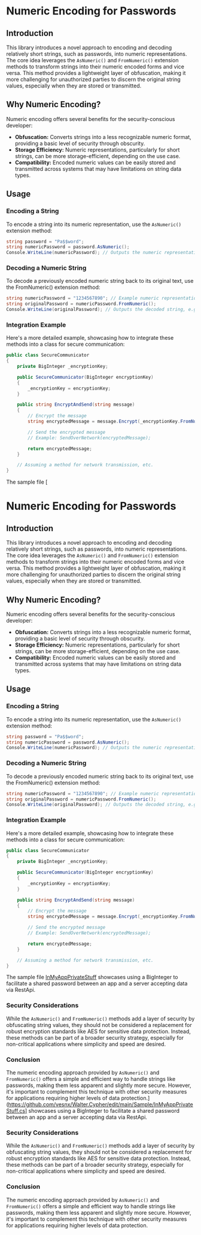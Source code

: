 

# Numeric Encoding for Passwords

## Introduction

This library introduces a novel approach to encoding and decoding relatively short strings, such as passwords, into numeric representations. The core idea leverages the `AsNumeric()` and `FromNumeric()` extension methods to transform strings into their numeric encoded forms and vice versa. This method provides a lightweight layer of obfuscation, making it more challenging for unauthorized parties to discern the original string values, especially when they are stored or transmitted.

## Why Numeric Encoding?

Numeric encoding offers several benefits for the security-conscious developer:

- **Obfuscation:** Converts strings into a less recognizable numeric format, providing a basic level of security through obscurity.
- **Storage Efficiency:** Numeric representations, particularly for short strings, can be more storage-efficient, depending on the use case.
- **Compatibility:** Encoded numeric values can be easily stored and transmitted across systems that may have limitations on string data types.

## Usage

### Encoding a String

To encode a string into its numeric representation, use the `AsNumeric()` extension method:

```csharp
string password = "Pa$$word";
string numericPassword = password.AsNumeric();
Console.WriteLine(numericPassword); // Outputs the numeric representation of "Pa$$word"
```

### Decoding a Numeric String
To decode a previously encoded numeric string back to its original text, use the FromNumeric() extension method:

```csharp
string numericPassword = "1234567890"; // Example numeric representation
string originalPassword = numericPassword.FromNumeric();
Console.WriteLine(originalPassword); // Outputs the decoded string, e.g., "Pa$$word"
```

### Integration Example

Here's a more detailed example, showcasing how to integrate these methods into a class for secure communication:
```csharp
public class SecureCommunicator
{
    private BigInteger _encryptionKey;

    public SecureCommunicator(BigInteger encryptionKey)
    {
        _encryptionKey = encryptionKey;
    }

    public string EncryptAndSend(string message)
    {
        // Encrypt the message
        string encryptedMessage = message.Encrypt(_encryptionKey.FromNumeric());

        // Send the encrypted message
        // Example: SendOverNetwork(encryptedMessage);

        return encryptedMessage;
    }

    // Assuming a method for network transmission, etc.
}
```
The sample file [
# Numeric Encoding for Passwords

## Introduction

This library introduces a novel approach to encoding and decoding relatively short strings, such as passwords, into numeric representations. The core idea leverages the `AsNumeric()` and `FromNumeric()` extension methods to transform strings into their numeric encoded forms and vice versa. This method provides a lightweight layer of obfuscation, making it more challenging for unauthorized parties to discern the original string values, especially when they are stored or transmitted.

## Why Numeric Encoding?

Numeric encoding offers several benefits for the security-conscious developer:

- **Obfuscation:** Converts strings into a less recognizable numeric format, providing a basic level of security through obscurity.
- **Storage Efficiency:** Numeric representations, particularly for short strings, can be more storage-efficient, depending on the use case.
- **Compatibility:** Encoded numeric values can be easily stored and transmitted across systems that may have limitations on string data types.

## Usage

### Encoding a String

To encode a string into its numeric representation, use the `AsNumeric()` extension method:

```csharp
string password = "Pa$$word";
string numericPassword = password.AsNumeric();
Console.WriteLine(numericPassword); // Outputs the numeric representation of "Pa$$word"
```

### Decoding a Numeric String
To decode a previously encoded numeric string back to its original text, use the FromNumeric() extension method:

```csharp
string numericPassword = "1234567890"; // Example numeric representation
string originalPassword = numericPassword.FromNumeric();
Console.WriteLine(originalPassword); // Outputs the decoded string, e.g., "Pa$$word"
```

### Integration Example

Here's a more detailed example, showcasing how to integrate these methods into a class for secure communication:
```csharp
public class SecureCommunicator
{
    private BigInteger _encryptionKey;

    public SecureCommunicator(BigInteger encryptionKey)
    {
        _encryptionKey = encryptionKey;
    }

    public string EncryptAndSend(string message)
    {
        // Encrypt the message
        string encryptedMessage = message.Encrypt(_encryptionKey.FromNumeric());

        // Send the encrypted message
        // Example: SendOverNetwork(encryptedMessage);

        return encryptedMessage;
    }

    // Assuming a method for network transmission, etc.
}
```
The sample file [InMyAppPrivateStuff](https://github.com/vesnx/Walter.Cypher/edit/main/Sample/InMyAppPrivateStuff.cs) showcases using a BigInteger to facilitate a shared password between an app and a server accepting data via RestApi.  

### Security Considerations
While the `AsNumeric()` and `FromNumeric()` methods add a layer of security by obfuscating string values, they should not be considered a replacement for robust encryption standards like AES for sensitive data protection. Instead, these methods can be part of a broader security strategy, especially for non-critical applications where simplicity and speed are desired.

### Conclusion
The numeric encoding approach provided by `AsNumeric()` and `FromNumeric()` offers a simple and efficient way to handle strings like passwords, making them less apparent and slightly more secure. However, it's important to complement this technique with other security measures for applications requiring higher levels of data protection.](https://github.com/vesnx/Walter.Cypher/edit/main/Sample/InMyAppPrivateStuff.cs] showcases using a BigInteger to facilitate a shared password between an app and a server accepting data via RestApi.  

### Security Considerations
While the `AsNumeric()` and `FromNumeric()` methods add a layer of security by obfuscating string values, they should not be considered a replacement for robust encryption standards like AES for sensitive data protection. Instead, these methods can be part of a broader security strategy, especially for non-critical applications where simplicity and speed are desired.

### Conclusion
The numeric encoding approach provided by `AsNumeric()` and `FromNumeric()` offers a simple and efficient way to handle strings like passwords, making them less apparent and slightly more secure. However, it's important to complement this technique with other security measures for applications requiring higher levels of data protection.